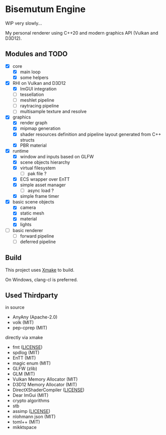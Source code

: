 # Bisemutum Engine

WIP very slowly...

My personal renderer using C++20 and modern graphics API (Vulkan and D3D12).

## Modules and TODO

* [x] core
  * [x] main loop
  * [x] some helpers
* [x] RHI on Vulkan and D3D12
  * [x] ImGUI integration
  * [ ] tessellation
  * [ ] meshlet pipeline
  * [ ] raytracing pipeline
  * [ ] multisample texture and resolve
* [x] graphics
  * [x] render graph
  * [x] mipmap generation
  * [x] shader resources definition and pipeline layout generated from C++ structs
  * [x] PBR material
* [x] runtime
  * [x] window and inputs based on GLFW
  * [x] scene objects hierarchy
  * [x] virtual filesystem
    * [ ] pak file ?
  * [x] ECS wrapper over EnTT
  * [x] simple asset manager
    * [ ] async load ?
  * [x] simple frame timer
* [x] basic scene objects
  * [x] camera
  * [x] static mesh
  * [x] material
  * [x] lights
* [ ] basic renderer
  * [ ] forward pipeline
  * [ ] deferred pipeline

## Build

This project uses [Xmake](https://xmake.io/) to build.

On Windows, clang-cl is preferred.

## Used Thirdparty

in source

* AnyAny (Apache-2.0)
* volk (MIT)
* pep-cprep (MIT)

directly via xmake

* fmt ([LICENSE](https://github.com/fmtlib/fmt/blob/master/LICENSE))
* spdlog (MIT)
* EnTT (MIT)
* magic enum (MIT)
* GLFW (zlib)
* GLM (MIT)
* Vulkan Memory Allocator (MIT)
* D3D12 Memory Allocator (MIT)
* DirectXShaderCompiler ([LICENSE](https://github.com/microsoft/DirectXShaderCompiler/blob/main/LICENSE.TXT))
* Dear ImGui (MIT)
* crypto algorithms
* stb
* assimp ([LICENSE](https://github.com/assimp/assimp/blob/master/LICENSE))
* nlohmann json (MIT)
* toml++ (MIT)
* mikktspace
